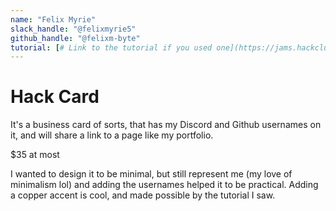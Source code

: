 ```yaml
---
name: "Felix Myrie"
slack_handle: "@felixmyrie5"
github_handle: "@felixm-byte"
tutorial: [# Link to the tutorial if you used one](https://jams.hackclub.com/jam/hacker-card)
---
```


# Hack Card

<!-- Describe your board in 2-3 sentences. What are you making? What will it do? -->
It's a business card of sorts, that has my Discord and Github usernames on it, and will share a link to a page like my portfolio.
<!-- How much is it going to cost? -->
$35 at most 
<!-- Tell us a little bit about your design process. What were some challenges? What helped? ***Totally optional*** -->
I wanted to design it to be minimal, but still represent me (my love of minimalism lol) and adding the usernames helped it to be practical. Adding a copper accent is cool, and made possible by the tutorial I saw.
